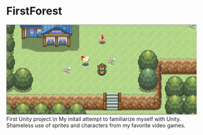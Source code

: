 # FirstForest
![GameImage](https://github.com/emmarsha/FirstForest/blob/master/ProjectImages/gameImahe.PNG?raw=true)
First Unity project.\n 
My initail attempt to familiarize myself with Unity. Shameless use of sprites and characters from my favorite video games. 
